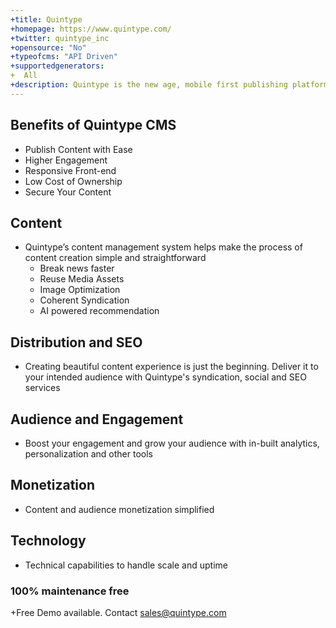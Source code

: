 ```yaml
---
+title: Quintype
+homepage: https://www.quintype.com/
+twitter: quintype_inc
+opensource: "No"
+typeofcms: "API Driven"
+supportedgenerators:
+  All
+description: Quintype is the new age, mobile first publishing platform for digital publishers seeking to amplify audiences & revenues. 
---
```

## Benefits of Quintype CMS

+ Publish Content with Ease 
+ Higher Engagement
+ Responsive Front-end
+ Low Cost of Ownership
+ Secure Your Content

## Content
* Quintype’s content management system helps make the process of content creation simple and straightforward 
  * Break news faster
  * Reuse Media Assets
  * Image Optimization
  * Coherent Syndication
  * AI powered recommendation

## Distribution and SEO
* Creating beautiful content experience is just the beginning. Deliver it to your intended audience with Quintype's syndication, social and SEO services

## Audience and Engagement
* Boost your engagement and grow your audience with in-built analytics, personalization and other tools

## Monetization 
* Content and audience monetization simplified 

## Technology 
* Technical capabilities to handle scale and uptime

### 100% maintenance free

+Free Demo available. Contact sales@quintype.com



